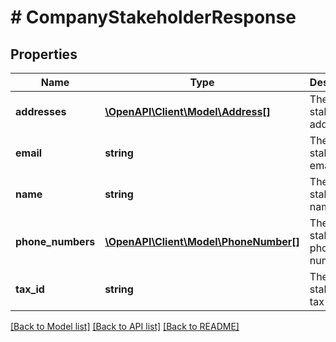 # # CompanyStakeholderResponse

## Properties

Name | Type | Description | Notes
------------ | ------------- | ------------- | -------------
**addresses** | [**\OpenAPI\Client\Model\Address[]**](Address.md) | The stakeholder addresses |
**email** | **string** | The stakeholder email | [optional]
**name** | **string** | The stakeholder name |
**phone_numbers** | [**\OpenAPI\Client\Model\PhoneNumber[]**](PhoneNumber.md) | The stakeholder phone numbers |
**tax_id** | **string** | The stakeholder tax id | [optional]

[[Back to Model list]](../../README.md#models) [[Back to API list]](../../README.md#endpoints) [[Back to README]](../../README.md)
